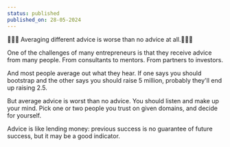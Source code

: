 ```yaml
---
status: published
published_on: 28-05-2024
---
```

👩🏼‍💼 Averaging different advice is worse than no advice at all.👨🏼‍💼

One of the challenges of many entrepreneurs is that they receive advice from many people. From consultants to mentors. From partners to investors. 

And most people average out what they hear. If one says you should bootstrap and the other says you should raise 5 million, probably they'll end up raising 2.5. 

But average advice is worst than no advice. You should listen and make up your mind. Pick one or two people you trust on given domains, and decide for yourself. 

Advice is like lending money: previous success is no guarantee of future success, but it may be a good indicator. 